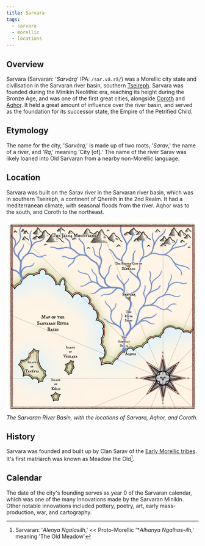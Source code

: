 ```yaml
---
title: Sarvara
tags:
  - sarvara 
  - morellic
  - locations
---
```

## Overview
Sarvara (Sarvaran: '*Sarvárą*' IPA: `/sar.vá.rã/`) was a Morellic city state and civilisation in the Sarvaran river basin, southern [Tseireph](groups-and-places/tseireph.md). Sarvara was founded during the Minikin Neolithic era, reaching its height during the Bronze Age, and was one of the first great cities, alongside [Coroth](groups-and-places/coroth.md) and [Aqhor](groups-and-places/aqhor.md). It held a great amount of influence over the river basin, and served as the foundation for its successor state, the Empire of the Petrified Child.
## Etymology
The name for the city, '*Sarvárą*,' is made up of two roots, '*Sarav*,' the name of a river, and '*Rą*,' meaning 'City \[of].' The name of the river Sarav was likely loaned into Old Sarvaran from a nearby non-Morellic language.
## Location
Sarvara was built on the Sarav river in the Sarvaran river basin, which was in southern Tseireph, a continent of Qherelh in the 2nd Realm. It had a mediterranean climate, with seasonal floods from the river. Aqhor was to the south, and Coroth to the northeast.

![](images/sarvaran-river-basin.png)
*The Sarvaran River Basin, with the locations of Sarvara, Aqhor, and Coroth.*
## History
Sarvara was founded and built up by Clan Sarav of the [Early Morellic tribes](groups-and-places/early-morellic-tribes.md). It's first matriarch was known as Meadow the Old[^1].
## Calendar
The date of the city's founding serves as year 0 of the Sarvaran calendar, which was one of the many innovations made by the Sarvaran Minikin. Other notable innovations included pottery, poetry, art, early mass-production, war, and cartography.

[^1]: Sarvaran: '*Alenya Ngalasilh*,' << Proto-Morellic '\**Alhanya Ngalhas-ilh*,' meaning 'The Old Meadow'